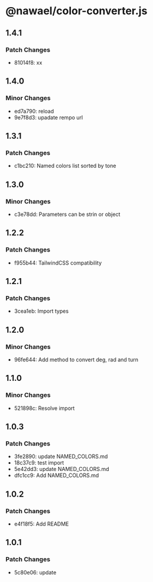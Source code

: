 # @nawael/color-converter.js

## 1.4.1

### Patch Changes

- 81014f8: xx

## 1.4.0

### Minor Changes

- ed7a790: reload
- 9e7f8d3: upadate rempo url

## 1.3.1

### Patch Changes

- c1bc210: Named colors list sorted by tone

## 1.3.0

### Minor Changes

- c3e78dd: Parameters can be strin or object

## 1.2.2

### Patch Changes

- f955b44: TailwindCSS compatibility

## 1.2.1

### Patch Changes

- 3cea1eb: Import types

## 1.2.0

### Minor Changes

- 96fe644: Add method to convert deg, rad and turn

## 1.1.0

### Minor Changes

- 521898c: Resolve import

## 1.0.3

### Patch Changes

- 3fe2890: update NAMED_COLORS.md
- 18c37c9: test import
- 5e42dd3: update NAMED_COLORS.md
- dfc1cc9: Add NAMED_COLORS.md

## 1.0.2

### Patch Changes

- e4f18f5: Add README

## 1.0.1

### Patch Changes

- 5c80e06: update
